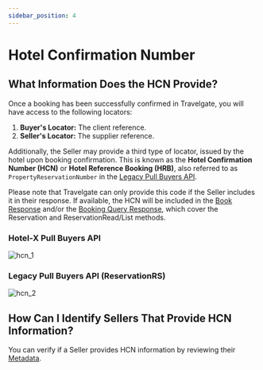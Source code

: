 ```yaml
---
sidebar_position: 4
---
```


# Hotel Confirmation Number

## What Information Does the HCN Provide?

Once a booking has been successfully confirmed in Travelgate, you will have access to the following locators:

1. **Buyer's Locator:** The client reference.
2. **Seller's Locator:** The supplier reference.

Additionally, the Seller may provide a third type of locator, issued by the hotel upon booking confirmation. This is known as the **Hotel Confirmation Number (HCN)** or **Hotel Reference Booking (HRB)**, also referred to as `PropertyReservationNumber` in the [Legacy Pull Buyers API](/docs/apis/for-buyers/legacy-pull-buyers-api/booking-flow/reservation#success-response-data-breakdown).

Please note that Travelgate can only provide this code if the Seller includes it in their response. If available, the HCN will be included in the [Book Response](/kb/our-products/are-you-a-buyer/our-methods/booking-flow/book/hotel-x-development-book-mutation) and/or the [Booking Query Response](/kb/our-products/are-you-a-buyer/our-methods/booking-management/booking/what-is-hotel-x-booking-query), which cover the Reservation and ReservationRead/List methods.

### Hotel-X Pull Buyers API

![hcn_1](https://storage.travelgate.com/kbase/hcn_1.jpg)

### Legacy Pull Buyers API (ReservationRS)

![hcn_2](https://storage.travelgate.com/kbase/hcn_2.jpg)

## How Can I Identify Sellers That Provide HCN Information?

You can verify if a Seller provides HCN information by reviewing their [Metadata](/kb/our-products/are-you-a-buyer/our-methods/static-content/hotel-x-metadata-query).